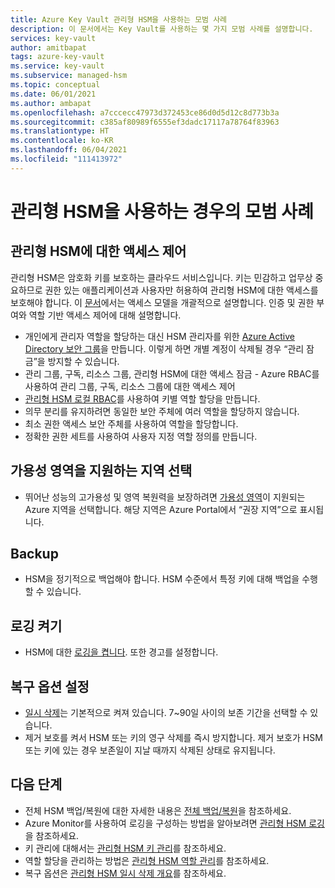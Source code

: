 ```yaml
---
title: Azure Key Vault 관리형 HSM을 사용하는 모범 사례
description: 이 문서에서는 Key Vault를 사용하는 몇 가지 모범 사례를 설명합니다.
services: key-vault
author: amitbapat
tags: azure-key-vault
ms.service: key-vault
ms.subservice: managed-hsm
ms.topic: conceptual
ms.date: 06/01/2021
ms.author: ambapat
ms.openlocfilehash: a7cccecc47973d372453ce86d0d5d12c8d773b3a
ms.sourcegitcommit: c385af80989f6555ef3dadc17117a78764f83963
ms.translationtype: HT
ms.contentlocale: ko-KR
ms.lasthandoff: 06/04/2021
ms.locfileid: "111413972"
---
```

# <a name="best-practices-when-using-managed-hsm"></a>관리형 HSM을 사용하는 경우의 모범 사례

## <a name="control-access-to-your-managed-hsm"></a>관리형 HSM에 대한 액세스 제어

관리형 HSM은 암호화 키를 보호하는 클라우드 서비스입니다. 키는 민감하고 업무상 중요하므로 권한 있는 애플리케이션과 사용자만 허용하여 관리형 HSM에 대한 액세스를 보호해야 합니다. 이 [문서](access-control.md)에서는 액세스 모델을 개괄적으로 설명합니다. 인증 및 권한 부여와 역할 기반 액세스 제어에 대해 설명합니다.
- 개인에게 관리자 역할을 할당하는 대신 HSM 관리자를 위한 [Azure Active Directory 보안 그룹](../../active-directory/fundamentals/active-directory-manage-groups.md)을 만듭니다. 이렇게 하면 개별 계정이 삭제될 경우 “관리 잠금”을 방지할 수 있습니다.
- 관리 그룹, 구독, 리소스 그룹, 관리형 HSM에 대한 액세스 잠금 - Azure RBAC를 사용하여 관리 그룹, 구독, 리소스 그룹에 대한 액세스 제어
- [관리형 HSM 로컬 RBAC](access-control.md#data-plane-and-managed-hsm-local-rbac)를 사용하여 키별 역할 할당을 만듭니다.
- 의무 분리를 유지하려면 동일한 보안 주체에 여러 역할을 할당하지 않습니다. 
- 최소 권한 액세스 보안 주체를 사용하여 역할을 할당합니다.
- 정확한 권한 세트를 사용하여 사용자 지정 역할 정의를 만듭니다.

## <a name="choose-regions-that-support-availability-zones"></a>가용성 영역을 지원하는 지역 선택

- 뛰어난 성능의 고가용성 및 영역 복원력을 보장하려면 [가용성 영역](../../availability-zones/az-overview.md)이 지원되는 Azure 지역을 선택합니다. 해당 지역은 Azure Portal에서 “권장 지역”으로 표시됩니다.

## <a name="backup"></a>Backup

- HSM을 정기적으로 백업해야 합니다. HSM 수준에서 특정 키에 대해 백업을 수행할 수 있습니다. 

## <a name="turn-on-logging"></a>로깅 켜기

- HSM에 대한 [로깅을 켭니다](logging.md). 또한 경고를 설정합니다.

## <a name="turn-on-recovery-options"></a>복구 옵션 설정

- [일시 삭제](soft-delete-overview.md)는 기본적으로 켜져 있습니다. 7~90일 사이의 보존 기간을 선택할 수 있습니다.
- 제거 보호를 켜서 HSM 또는 키의 영구 삭제를 즉시 방지합니다. 제거 보호가 HSM 또는 키에 있는 경우 보존일이 지날 때까지 삭제된 상태로 유지됩니다.

## <a name="next-steps"></a>다음 단계

- 전체 HSM 백업/복원에 대한 자세한 내용은 [전체 백업/복원](backup-restore.md)을 참조하세요.
- Azure Monitor를 사용하여 로깅을 구성하는 방법을 알아보려면 [관리형 HSM 로깅](logging.md)을 참조하세요.
- 키 관리에 대해서는 [관리형 HSM 키 관리](key-management.md)를 참조하세요.
- 역할 할당을 관리하는 방법은 [관리형 HSM 역할 관리](role-management.md)를 참조하세요.
- 복구 옵션은 [관리형 HSM 일시 삭제 개요](soft-delete-overview.md)를 참조하세요.
